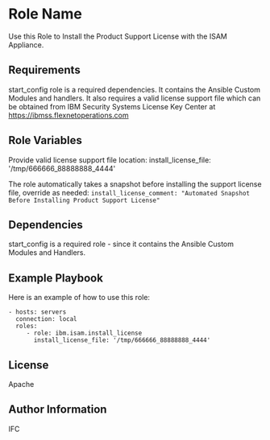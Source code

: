 Role Name
=========

Use this Role to Install the Product Support License with the ISAM Appliance.

Requirements
------------

start_config role is a required dependencies. It contains the Ansible Custom Modules
and handlers. It also requires a valid license support file which can be obtained
from IBM Security Systems License Key Center at https://ibmss.flexnetoperations.com

Role Variables
--------------

Provide valid license support file location:
install_license_file: '/tmp/666666_88888888_4444'

The role automatically takes a snapshot before installing the support license file, override as needed:
`install_license_comment: "Automated Snapshot Before Installing Product Support License"`

Dependencies
------------

start_config is a required role - since it contains the Ansible Custom Modules and Handlers.

Example Playbook
----------------

Here is an example of how to use this role:

    - hosts: servers
      connection: local
      roles:
         - role: ibm.isam.install_license
           install_license_file: '/tmp/666666_88888888_4444'

License
-------

Apache

Author Information
------------------

IFC
